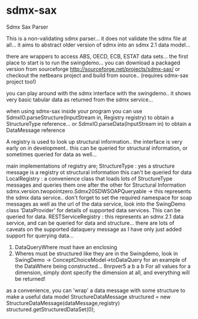 sdmx-sax
========

Sdmx Sax Parser

This is a non-validating sdmx parser... it does not validate the sdmx file at all...
it aims to abstract older version of sdmx into an sdmx 2.1 data model...

there are wrappers to access ABS, OECD, ECB, ESTAT data sets...
the first place to start is to run the swingdemo...
you can download a packaged version from sourceforge
http://sourceforge.net/projects/sdmx-sax/
or checkout the netbeans project and build from source.. (requires sdmx-sax project too!)

you can play around with the sdmx interface with the swingdemo.. it shows very basic tabular data as returned from the
sdmx service...

when using sdmx-sax inside your program you can use SdmxIO.parseStructure(InputStream in, Registry registry)
to obtain a StructureType reference... 
or SdmxIO.parseData(InputStream in)
to obtain a DataMessage reference

A registry is used to look up structural information.. the interface is very early on in development.. this can be queried for structural information, or sometimes queried for 
data as well...

main implementations of registry are;
StructureType : yes a structure message is a registry ot structural information this can't be queried for data
LocalRegistry : a convenience class that loads lots of StructureType messages and queries them one after the other for Structural Information
sdmx.version.twopointzero.Sdmx20SDWSOAPQueryable   -> this represents the sdmx data service.. don't forget to set the required namespace for soap messages
as well as the url of the data service, look into the SwingDemo class 'DataProvider' for details of supported data services. This can be queried for data.
RESTServiceRegistry : this represents an sdmx 2.1 data service, and can be queried for data and structure...
there are lots of caveats on the supported dataquery message as I have only just added support for querying data...
1. DataQueryWhere must have an enclosing <And>
2. Wheres must be structured like they are in the Swingdemo, look in SwingDemo -> ConceptChoiceModel->toDataQuery
   for an example of the DataWhere being constructed...
   <DataQueryWhere>
       <And>
       <DataSetID>8nrpver5</DataSetID>
       <Or>
          <DimensionValue id="dima">a</DimensionWhere>
          <DimensionValue id="dima">b</DimensionWhere>
       </Or>
       <Or>
          <DimensionValue id="dimb">a</DimensionWhere>
          <DimensionValue id="dimb">b</DimensionWhere>
       </Or>
       </And>
   </DataQueryWhere>
For all values for a dimension, simply dont specify the dimension at all, and everything will be returned!

as a convenience, you can 'wrap' a data message with some structure to make a useful data model
StructureDataMessage structured = new StructureDataMessage(dataMessage,registry)
structured.getStructuredDataSet(0);


